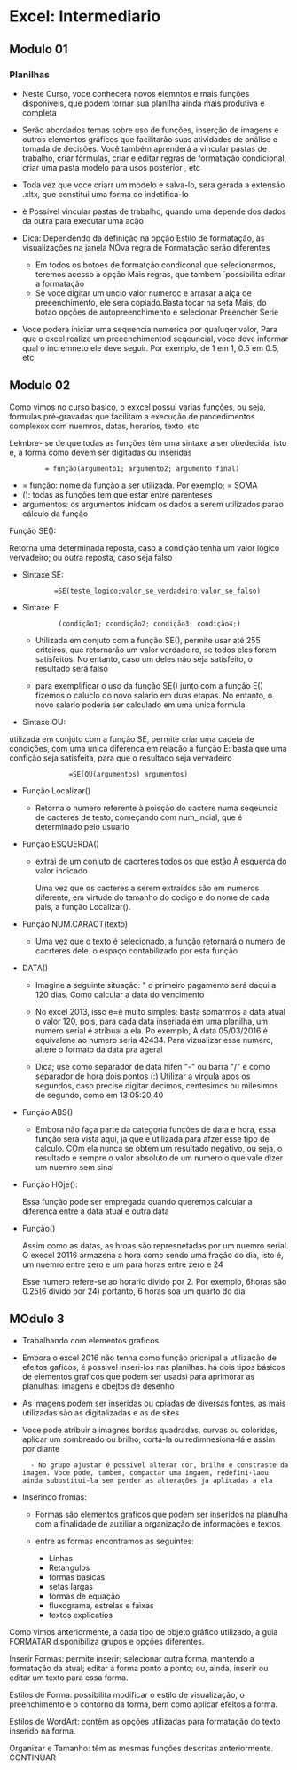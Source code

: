 # Excel: Intermediario

## Modulo 01

### Planilhas 

- Neste Curso, voce conhecera novos elemntos e mais funções disponiveis, que podem tornar sua planilha ainda mais produtiva e completa

- Serão abordados temas sobre uso de funções, inserção de imagens e outros elementos gráficos que facilitarão suas atividades de análise e tomada de decisões. Você também aprenderá a vincular pastas de trabalho, criar fórmulas, criar e editar regras de formatação condicional, criar uma pasta modelo para usos posterior , etc

- Toda vez que voce criarr um modelo e salva-lo, sera gerada a extensão .xltx, que constitui uma forma de indetifica-lo

- è Possivel vincular pastas de trabalho, quando uma depende dos dados da outra para executar uma acão


- Dica: Dependendo da definição na opção Estilo de formatação, as visualizações na janela NOva regra de Formatação serão diferentes

    * Em todos os botoes de formatção condiconal que selecionarmos, teremos acesso à opção Mais regras, que tambem ´possibilita editar a formatação

    - Se voce digitar um uncio valor numeroc e arrasar a alça de preeenchimento, ele sera copiado.Basta tocar na seta Mais, do botao opções de autopreenchimento e selecionar Preencher Serie

- Voce podera iniciar uma sequencia numerica por qualuqer valor, Para que o excel realize um preeenchimentod seqeuncial, voce deve informar qual o incremneto ele deve seguir. Por exemplo, de 1 em 1, 0.5 em 0.5, etc

## Modulo 02

Como vimos no curso basico, o exxcel possui varias funções, ou seja, formulas pré-gravadas que facilitam a execução de procedimentos complexox com nuemros, datas, horarios, texto, etc

Lelmbre- se de que todas as funções têm uma sintaxe a ser obedecida, isto é, a forma como devem ser digitadas ou inseridas

             = função(argumento1; argumento2; argumento final)


- = função: nome da função a ser utilizada. Por exemplo; = SOMA
- ():  todas as funções tem que estar entre parenteses
- argumentos: os argumentos inidcam os dados a serem utilizados parao cálculo da função


Função SE():

Retorna uma determinada reposta, caso a condição tenha um valor lógico vervadeiro; ou outra reposta, caso seja falso

* Sintaxe SE:

              =SE(teste_logico;valor_se_verdadeiro;valor_se_falso)

* Sintaxe: E 
              
               (condição1; ccondição2; condição3; condição4;)

     * Utilizada em conjuto com a função SE(), permite usar até 255 criteiros, que retornarão um valor verdadeiro, se todos eles forem satisfeitos. No entanto, caso um deles não seja satisfeito, o resultado será falso
     
     * para exemplificar o uso da função SE() junto com a função E() fizemos o caluclo do novo salario em duas etapas. No entanto, o novo salario poderia ser calculado em uma unica formula

* Sintaxe OU:

utilizada em conjuto com a função SE, permite criar uma cadeia de condições, com uma unica diferenca em relação à função E: basta que uma confição seja satisfeita, para que o resultado seja vervadeiro

                   =SE(OU(argumentos) argumentos)

* Função Localizar()

     * Retorna o numero referente à poisção do cactere numa seqeuncia de cacteres de testo, começando com num_incial, que é determinado pelo usuario

* Função ESQUERDA()

    * extrai de um conjuto de cacrteres todos os que estão À esquerda do valor indicado

        Uma vez que os cacteres a serem extraidos são em numeros diferente, em virtude do tamanho do codigo e do nome de cada pais, a função Localizar().


* Função NUM.CARACT(texto)

     * Uma vez que o texto é selecionado, a função retornará o numero de cacrteres dele. o espaço contabilizado por esta função

* DATA()

    * Imagine a seguinte situação: " o primeiro pagamento será daqui a 120 dias. Como calcular a data do vencimento

    * No excel 2013, isso e=é muito simples: basta somarmos a data atual o valor 120, pois, para cada data inseriada em uma planilha, um numero serial é atribual a ela. Po exemplo, A data 05/03/2016 é equivalene ao numero seria 42434. Para vizualizar esse numero, altere o formato da data pra ageral

    * Dica; use como separador de data hifen "-" ou barra "/" e como separador de hora dois pontos (:) Utilizar a virgula apos os segundos, caso precise digitar decimos, centesimos ou milesimos de segundo, como em 13:05:20,40

* Função ABS()

    * Embora não faça parte da categoria funções de data e hora, essa função sera vista aqui, ja que e utilizada para afzer esse tipo de calculo. COm ela nunca se obtem um resultado negativo, ou seja, o resultado e sempre o valor absoluto de um numero o que vale dizer um nuemro sem sinal


* Função HOje():

   Essa função pode ser empregada quando queremos calcular a diferença entre a data atual e outra data

* Função()

    Assim como as datas, as hroas são represnetadas por um nuemro serial. O execel 20116 armazena a hora como sendo uma fração do dia, isto é, um nuemro entre zero e um para horas entre zero e 24

    Esse numero refere-se ao horario divido por 2. Por exemplo, 6horas são 0.25(6 divido por 24) portanto, 6 horas soa um quarto do dia

## MOdulo 3

* Trabalhando com elementos graficos

- Embora o excel 2016 não tenha como função pricnipal a utilização de efeitos gaficos, é possivel inseri-los nas planilhas. há dois tipos básicos de elementos graficos que podem ser usadsi para aprimorar as planulhas: imagens e obejtos de desenho

- As imagens podem ser inseridas ou cpiadas de diversas fontes, as mais utilizadas são as  digitalizadas e as de sites

- Voce pode atribuir a imagnes bordas quadradas, curvas ou coloridas, aplicar um sombreado ou brilho, cortá-la ou redimnesiona-lá e assim por diante

        - No grupo ajustar é possivel alterar cor, brilho e constraste da imagem. Voce pode, tambem, compactar uma imgaem, redefini-laou ainda subustitui-la sem perder as alterações ja aplicadas a ela


- Inserindo fromas:

    - Formas são elementos graficos que podem ser inseridos na planulha com a finalidade de auxiliar a organização de informações e textos

    - entre as formas encontramos as seguintes:

        - Linhas
        - Retangulos
        - formas basicas
        - setas largas
        - formas de equação
        - fluxograma, estrelas e faixas 
        - textos explicatios

Como vimos anteriormente, a cada tipo de objeto gráfico utilizado, a guia FORMATAR disponibiliza grupos e opções diferentes.

Inserir Formas: permite inserir; selecionar outra forma, mantendo a formatação da atual; editar a forma ponto a ponto; ou, ainda, inserir ou editar um texto para essa forma.

Estilos de Forma: possibilita modificar o estilo de visualização, o preenchimento e o contorno da forma, bem como aplicar efeitos a forma.

Estilos de WordArt: contêm as opções utilizadas para formatação do texto inserido na forma.

Organizar e Tamanho: têm as mesmas funções descritas anteriormente.
CONTINUAR
